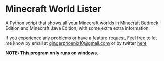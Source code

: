# Minecraft World Lister
A Python script that shows all your Minecraft worlds in Minecraft Bedrock Edition and Minecraft Java Edition, with some extra extra information.

If you experience any problems or have a feature request, Feel free to let me know by email at gingerphoenix10@gmail.com or by twitter [here](https://twitter.com/gingerphoenix10)



**NOTE: This program only runs on windows.**
